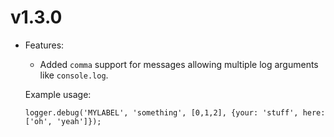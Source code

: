 # v1.3.0

* Features:
    * Added `comma` support for messages allowing multiple log arguments like `console.log`.

    Example usage:

    ```
    logger.debug('MYLABEL', 'something', [0,1,2], {your: 'stuff', here:['oh', 'yeah']});
    ```
